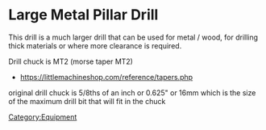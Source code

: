 # Large Metal Pillar Drill

This drill is a much larger drill that can be used for metal / wood, for
drilling thick materials or where more clearance is required.

Drill chuck is MT2 (morse taper MT2)

  - <https://littlemachineshop.com/reference/tapers.php>

original drill chuck is 5/8ths of an inch or 0.625" or 16mm
which is the size of the maximum drill bit that will fit in the chuck

[Category:Equipment](Category:Equipment "wikilink")